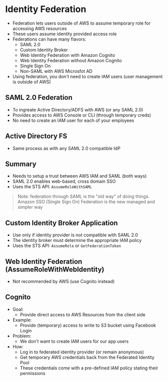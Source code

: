 # Identity Federation

* Federation lets users outside of AWS to assume temporary role for accessing AWS resources
* These users assume identity provided access role
* Federations can have many flavors:
  * SAML 2.0
  * Custom Identity Broker
  * Web Identity Federation with Amazon Cognito
  * Web Identity Federation without Amazon Cognito
  * Single Sign On
  * Non-SAML with AWS Microsfot AD
* Using federation, you don't need to create IAM users (user management is outside of AWS)

## SAML 2.0 Federation

* To ingreate Active Directory/ADFS with AWS (or any SAML 2.0)
* Provides access to AWS Console or CLI (through temporary creds)
* No need to create an IAM user for each of your employees

## Active Directory FS

* Same process as with any SAML 2.0 compatible IdP

## Summary

* Needs to setup a trust between AWS IAM and SAML (both ways)
* SAML 2.0 enables web-based, cross domain SSO
* Uses the STS API: `AssumeRoleWithSAML`

> Note: federation through SAML is the "old way" of doing things. Amazon SSO (Single Sign On) Federation is the new managed and simpler way

## Custom Identity Broker Application

* Use only if identity provider is not compatible with SAML 2.0
* The identity broker must determine the appropriate IAM policy
* Uses the STS API: `AssumeRole` or `GetFederationToken`

## Web Identity Federation (AssumeRoleWithWebIdentity)

* Not recommended by AWS (use Cognito instead)

## Cognito

* Goal:
  * Provide direct access to AWS Resources from the client side
* Example:
  * Provide (temporary) access to write to S3 bucket using Facebook Login
* Problem:
  * We don't want to create IAM users for our app users
* How:
  * Log in to federated identity provider (or remain anonymous)
  * Get temporary AWS credentials back from the Federated Identity Pool
  * These credentials come with a pre-defined IAM policy stating their permissions
  